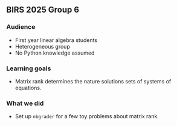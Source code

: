## BIRS 2025 Group 6

### Audience
- First year linear algebra students
- Heterogeneous group
- No Python knowledge assumed

### Learning goals
- Matrix rank determines the nature solutions sets of systems of equations.

### What we did
- Set up `nbgrader` for a few toy problems about matrix rank.

